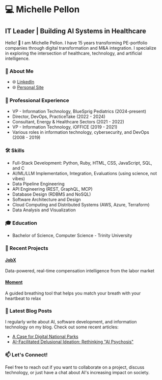 # 💻 Michelle Pellon

## IT Leader | Building AI Systems in Healthcare

Hello! 👋 I am Michelle Pellon. I have 15 years transforming PE-portfolio 
companies through digital transformation and M&A integration. I specialize
in exploring the intersection of healthcare, technology, and artificial
intelligence.

### 🚀 About Me

- 🌐 [LinkedIn](https://www.linkedin.com/in/michelle-pellon/)
- 🌐 [Personal Site](https://michellepellon.com)

### 💼 Professional Experience

- VP - Information Technology, BlueSprig Pediatrics (2024-present)
- Director, DevOps, PracticeTake (2022 - 2024)
- Consultant, Energy & Healthcare Sectors (2021 - 2022)
- VP - Information Technology, iOFFICE (2019 - 2021)
- Various roles in information technology, cybersecurity, and DevOps (2008 - 2019)

### 🛠 Skills

- Full-Stack Development: Python, Ruby, HTML, CSS, JavaScript, SQL, and C
- AI/ML/LLM Implementation, Integration, Evaluations (using science, not vibes)
- Data Pipeline Engineering
- API Engineering (REST, GraphQL, MCP)
- Database Design (RDBMS and NoSQL)
- Software Architecture and Design
- Cloud Computing and Distributed Systems (AWS, Azure, Terraform)
- Data Analysis and Visualization

### 🎓 Education

- Bachelor of Science, Computer Science - Trinity University

### 🌟 Recent Projects

#### [JobX](https://github.com/michellepellon/jobx)
Data-powered, real-time compensation intelligence from the labor market

#### [Moment](https://github.com/michellepellon/moment)
A guided breathing tool that helps you match your breath with your heartbeat to relax

### 📝 Latest Blog Posts

I regularly write about AI, software development, and information technology on 
my blog. Check out some recent articles:

- [A Case for Digital National Parks](https://michellepellon.com/blog/2025-08-18-a-case-for-digital-national-parks)
- [AI-Facilitated Delusional Ideation: Rethinking "AI Psychosis"](https://michellepellon.com/blog/2025-08-24-ai-facilitated-delusional-ideation)

### 📫 Let's Connect!

Feel free to reach out if you want to collaborate on a project, discuss 
technology, or just have a chat about AI's increasing impact on society.
